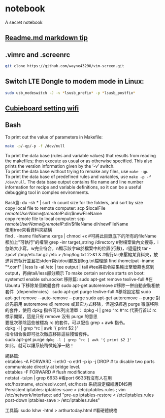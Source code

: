 # notebook
A secret notebook

## [Readme.md markdown tip](https://github.com/guodongxiaren/README)

## .vimrc and .screenrc
```Bash
git clone https://github.com/wayne43290/vim-screen.git
```

## Switch LTE Dongle to modem mode in Linux: 
```Bash
sudo usb_modeswitch -J -v *lsusb_prefix* -p *lsusb_postfix*
```

## [Cubieboard setting wifi](http://bigbata.com/blog/2014/05/17/cubieboard-begining-on-lubuntu-setup-wifi/)

## Bash
To print out the value of parameters in Makefile:
```Bash
make -p/-qp/-p -f /dev/null
```
To print the data base (rules and variable values) that results from reading the makefiles; then execute as usual or as otherwise specified. This also prints the version information given by the ‘-v’ switch.  
To print the data base without trying to remake any files, use `make -qp`.  
To print the data base of predefined rules and variables, use `make -p -f /dev/null`. The data base output contains file name and line number information for recipe and variable definitions, so it can be a useful debugging tool in complex environments.											



Bash篇:
du -sh * | sort -h	count size for the folders, and sort by size												
copy local file to remote computer:		scp $localFile $remoteUserName@remoteIP:$dir/$newFileName											
copy remote file to local computer:		scp $remoteUserName@remoteIP:$dir/$fileName $dir/$newFileName											
使用tree來看資料夾結構													
find . -iname fileName xargs | chmod +x		#可將此目錄底下的所有的fileName都加上"可執行"的權限
grep -inr target_string /directory			#對檔案做內文搜尋，i忽略大小寫，w完全符合，n顯示該字串於檔案中的位置(行數)，r遞迴找
tar -zpcvf /tmp/etc.tar.gz /etc > /tmp/log.txt 2>&1 &	#執行tar來壓縮某資料夾，放進背景執行並且把stderr與stdout都放到log.txt檔理頭
find /home/pat -iname "*.conf" | less
ls -al /etc | tee output | tail	#tee將指令結果輸出至螢幕也寫到output，再由tail/less部分顯示
To make certain service starts on boot: systemctl enable ssh.socket
移除篇:
sudo apt-get remove texlive-full	#在 Ubuntu 下移除某個軟體套件
sudo apt-get autoremove	#移除一併自動安裝相依套件（dependencies）
sudo apt-get purge texlive-full	#移除設定檔
sudo apt-get remove --auto-remove --purge
sudo apt-get autoremove --purge
對於先前用 autoremove 或 remove 或其它方式移除，但還沒經過 purge 徹底移除的套件，使用 dpkg 指令可以列出清單：
dpkg -l | grep ^rc	#^rc 代表行首以 rc 標示開頭，這是只有 remove 沒有 purge 的意思												
要批次移除這些被標為 rc 的套件，可以配合 grep + awk 指令。													
dpkg -l | grep ^rc | awk '{ print $2 }'													
指令組合後即可批次徹底移除這些殘留套件。													
sudo apt-get purge `dpkg -l | grep ^rc | awk '{ print $2 }'`													
如此，就可以讓系統稍微乾淨一點！

網路篇:													
ebtables -A FORWARD -i eth0 -o eth1 -p ip -j DROP			# to disable two ports communicate directly at bridge level.										
ebtables -F FORWARD		# flush modifications											
netstat -tulpn | grep 6633 #看port 6633有沒有人在用													
etc/hostname, etc/resolv.conf, etc/hosts 系統設定檔維護DNS用													
Persistent iptables: iptables-save > /etc/iptables.rules ; vim /etc/network/interface: add "pre-up iptables-restore < /etc/iptables.rules post-down iptables-save > /etc/iptables.rules"													

工具篇:
sudo lshw -html > arthurtoday.html	#看硬體規格												
